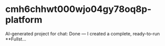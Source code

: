 # cmh6chhwt000wjo04gy78oq8p-platform
AI-generated project for chat: Done — I created a complete, ready-to-run **Fullst...
